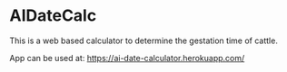 # AIDateCalc

This is a web based calculator to determine the gestation time of cattle.

App can be used at: https://ai-date-calculator.herokuapp.com/
